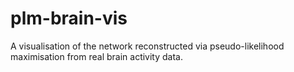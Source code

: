 # plm-brain-vis

A visualisation of the network reconstructed via pseudo-likelihood maximisation from real brain activity data.

